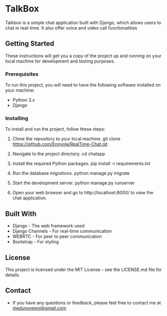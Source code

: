 # TalkBox

Talkbox is a simple chat application built with Django, which allows users to chat in real-time. It also offer voice and video call functionalities

## Getting Started

These instructions will get you a copy of the project up and running on your local machine for development and testing purposes.

### Prerequisites

To run this project, you will need to have the following software installed on your machine:

- Python 3.x
- Django

### Installing

To install and run the project, follow these steps:

1. Clone the repository to your local machine.
   git clone https://github.com/Ennyola/RealTime-Chat.git

2. Navigate to the project directory.
   cd chatapp

3. Install the required Python packages.
   pip install -r requirements.txt

4. Run the database migrations.
   python manage.py migrate

5. Start the development server.
   python manage.py runserver

6. Open your web browser and go to http://localhost:8000/ to view the chat application.

## Built With

- Django - The web framework used
- Django Channels - For real-time communication
- WEBRTC - For peer to peer communication
- Bootstrap - For styling

## License

This project is licensed under the MIT License - see the LICENSE.md file for details.

## Contact

- If you have any questions or feedback, please feel free to contact me at medunoyeeni@gmail.com
